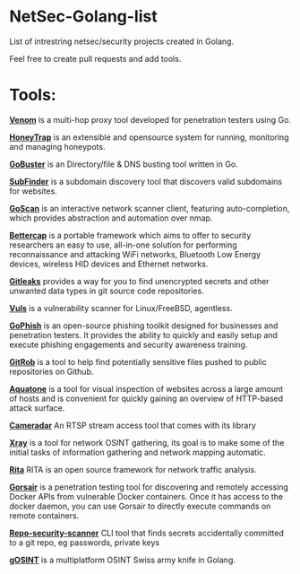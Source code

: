 # NetSec-Golang-list
List of intrestring netsec/security projects created in Golang.

Feel free to create pull requests and add tools.

# Tools:
**[Venom](https://github.com/Dliv3/Venom)** is a multi-hop proxy tool developed for penetration testers using Go.

**[HoneyTrap](https://github.com/honeytrap/honeytrap)** is an extensible and opensource system for running, monitoring and managing honeypots.

**[GoBuster](https://github.com/OJ/gobuster)** is an Directory/file & DNS busting tool written in Go.

**[SubFinder](https://github.com/subfinder/subfinder)** is a subdomain discovery tool that discovers valid subdomains for websites.

**[GoScan](https://github.com/marco-lancini/goscan)** is an interactive network scanner client, featuring auto-completion, which provides abstraction and automation over nmap.

**[Bettercap](https://github.com/bettercap/bettercap)** is a portable framework which aims to offer to security researchers an easy to use, all-in-one solution for performing reconnaissance and attacking WiFi networks, Bluetooth Low Energy devices, wireless HID devices and Ethernet networks.

**[Gitleaks](https://github.com/zricethezav/gitleaks)** provides a way for you to find unencrypted secrets and other unwanted data types in git source code repositories.

**[Vuls](https://github.com/future-architect/vuls)** is a vulnerability scanner for Linux/FreeBSD, agentless.

**[GoPhish](https://github.com/gophish/gophish)** is an open-source phishing toolkit designed for businesses and penetration testers. It provides the ability to quickly and easily setup and execute phishing engagements and security awareness training.

**[GitRob](https://github.com/michenriksen/gitrob)** is a tool to help find potentially sensitive files pushed to public repositories on Github.

**[Aquatone](https://github.com/michenriksen/aquatone)** is a tool for visual inspection of websites across a large amount of hosts and is convenient for quickly gaining an overview of HTTP-based attack surface.

**[Cameradar](https://github.com/Ullaakut/cameradar)** An RTSP stream access tool that comes with its library

**[Xray](https://github.com/evilsocket/xray)** is a tool for network OSINT gathering, its goal is to make some of the initial tasks of information gathering and network mapping automatic.

**[Rita](https://github.com/activecm/rita)** RITA is an open source framework for network traffic analysis.

**[Gorsair](https://github.com/Ullaakut/Gorsair)** is a penetration testing tool for discovering and remotely accessing Docker APIs from vulnerable Docker containers. Once it has access to the docker daemon, you can use Gorsair to directly execute commands on remote containers.

**[Repo-security-scanner](https://github.com/UKHomeOffice/repo-security-scanner)** CLI tool that finds secrets accidentally committed to a git repo, eg passwords, private keys

**[gOSINT](https://github.com/Nhoya/gOSINT)** is a multiplatform OSINT Swiss army knife in Golang.
